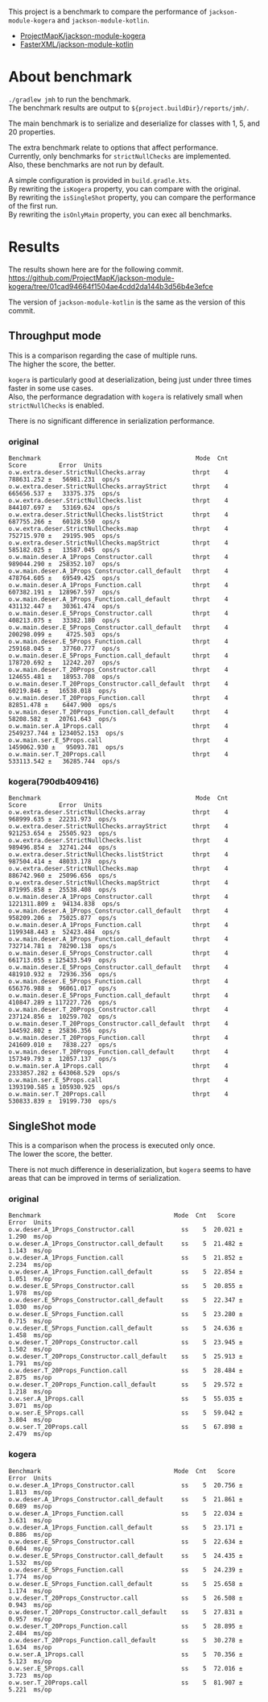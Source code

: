 This project is a benchmark to compare the performance of `jackson-module-kogera` and `jackson-module-kotlin`.  

- [ProjectMapK/jackson\-module\-kogera](https://github.com/ProjectMapK/jackson-module-kogera)
- [FasterXML/jackson\-module\-kotlin](https://github.com/FasterXML/jackson-module-kotlin)

# About benchmark
`./gradlew jmh` to run the benchmark.  
The benchmark results are output to `${project.buildDir}/reports/jmh/`.

The main benchmark is to serialize and deserialize for classes with 1, 5, and 20 properties.  

The extra benchmark relate to options that affect performance.  
Currently, only benchmarks for `strictNullChecks` are implemented.  
Also, these benchmarks are not run by default.

A simple configuration is provided in `build.gradle.kts`.  
By rewriting the `isKogera` property, you can compare with the original.  
By rewriting the `isSingleShot` property, you can compare the performance of the first run.  
By rewriting the `isOnlyMain` property, you can exec all benchmarks.

# Results
The results shown here are for the following commit.  
https://github.com/ProjectMapK/jackson-module-kogera/tree/01cad94664f1504ae4cdd2da144b3d56b4e3efce

The version of `jackson-module-kotlin` is the same as the version of this commit.

## Throughput mode
This is a comparison regarding the case of multiple runs.  
The higher the score, the better.

`kogera` is particularly good at deserialization, being just under three times faster in some use cases.  
Also, the performance degradation with `kogera` is relatively small when `strictNullChecks` is enabled.

There is no significant difference in serialization performance.

### original
```
Benchmark                                           Mode  Cnt        Score         Error  Units
o.w.extra.deser.StrictNullChecks.array             thrpt    4   788631.252 ±   56981.231  ops/s
o.w.extra.deser.StrictNullChecks.arrayStrict       thrpt    4   665656.537 ±   33375.375  ops/s
o.w.extra.deser.StrictNullChecks.list              thrpt    4   844107.697 ±   53169.624  ops/s
o.w.extra.deser.StrictNullChecks.listStrict        thrpt    4   687755.266 ±   60128.550  ops/s
o.w.extra.deser.StrictNullChecks.map               thrpt    4   752715.970 ±   29195.905  ops/s
o.w.extra.deser.StrictNullChecks.mapStrict         thrpt    4   585182.025 ±   13587.045  ops/s
o.w.main.deser.A_1Props_Constructor.call           thrpt    4   989044.290 ±  258352.107  ops/s
o.w.main.deser.A_1Props_Constructor.call_default   thrpt    4   478764.605 ±   69549.425  ops/s
o.w.main.deser.A_1Props_Function.call              thrpt    4   607382.191 ±  128967.597  ops/s
o.w.main.deser.A_1Props_Function.call_default      thrpt    4   431132.447 ±   30361.474  ops/s
o.w.main.deser.E_5Props_Constructor.call           thrpt    4   408213.075 ±   33382.180  ops/s
o.w.main.deser.E_5Props_Constructor.call_default   thrpt    4   200298.099 ±    4725.503  ops/s
o.w.main.deser.E_5Props_Function.call              thrpt    4   259168.045 ±   37760.777  ops/s
o.w.main.deser.E_5Props_Function.call_default      thrpt    4   178720.692 ±   12242.207  ops/s
o.w.main.deser.T_20Props_Constructor.call          thrpt    4   124655.481 ±   18953.708  ops/s
o.w.main.deser.T_20Props_Constructor.call_default  thrpt    4    60219.846 ±   16538.018  ops/s
o.w.main.deser.T_20Props_Function.call             thrpt    4    82851.478 ±    6447.900  ops/s
o.w.main.deser.T_20Props_Function.call_default     thrpt    4    58208.582 ±   20761.643  ops/s
o.w.main.ser.A_1Props.call                         thrpt    4  2549237.744 ± 1234052.153  ops/s
o.w.main.ser.E_5Props.call                         thrpt    4  1459062.930 ±   95093.781  ops/s
o.w.main.ser.T_20Props.call                        thrpt    4   533113.542 ±   36285.744  ops/s
```

### kogera(790db409416)
```
Benchmark                                           Mode  Cnt        Score         Error  Units
o.w.extra.deser.StrictNullChecks.array             thrpt    4   968999.635 ±  22231.973  ops/s
o.w.extra.deser.StrictNullChecks.arrayStrict       thrpt    4   921253.654 ±  25505.923  ops/s
o.w.extra.deser.StrictNullChecks.list              thrpt    4   989496.854 ±  32741.244  ops/s
o.w.extra.deser.StrictNullChecks.listStrict        thrpt    4   987504.414 ±  48033.178  ops/s
o.w.extra.deser.StrictNullChecks.map               thrpt    4   886742.960 ±  25096.656  ops/s
o.w.extra.deser.StrictNullChecks.mapStrict         thrpt    4   871995.858 ±  25538.408  ops/s
o.w.main.deser.A_1Props_Constructor.call           thrpt    4  1221311.809 ±  94134.838  ops/s
o.w.main.deser.A_1Props_Constructor.call_default   thrpt    4   958209.206 ±  75025.877  ops/s
o.w.main.deser.A_1Props_Function.call              thrpt    4  1199348.443 ±  52423.484  ops/s
o.w.main.deser.A_1Props_Function.call_default      thrpt    4   732714.781 ±  78290.138  ops/s
o.w.main.deser.E_5Props_Constructor.call           thrpt    4   661713.055 ± 125433.549  ops/s
o.w.main.deser.E_5Props_Constructor.call_default   thrpt    4   481910.932 ±  72936.356  ops/s
o.w.main.deser.E_5Props_Function.call              thrpt    4   656376.988 ±  96061.017  ops/s
o.w.main.deser.E_5Props_Function.call_default      thrpt    4   410847.289 ± 117227.726  ops/s
o.w.main.deser.T_20Props_Constructor.call          thrpt    4   237124.856 ±  10259.702  ops/s
o.w.main.deser.T_20Props_Constructor.call_default  thrpt    4   144592.802 ±  25836.356  ops/s
o.w.main.deser.T_20Props_Function.call             thrpt    4   241609.010 ±   7838.227  ops/s
o.w.main.deser.T_20Props_Function.call_default     thrpt    4   157349.793 ±  12057.137  ops/s
o.w.main.ser.A_1Props.call                         thrpt    4  2333857.282 ± 643068.529  ops/s
o.w.main.ser.E_5Props.call                         thrpt    4  1393190.585 ± 105930.925  ops/s
o.w.main.ser.T_20Props.call                        thrpt    4   530833.839 ±  19199.730  ops/s
```

## SingleShot mode
This is a comparison when the process is executed only once.  
The lower the score, the better.

There is not much difference in deserialization, but `kogera` seems to have areas that can be improved in terms of serialization.

### original
```
Benchmark                                     Mode  Cnt   Score   Error  Units
o.w.deser.A_1Props_Constructor.call             ss    5  20.021 ± 1.290  ms/op
o.w.deser.A_1Props_Constructor.call_default     ss    5  21.482 ± 1.143  ms/op
o.w.deser.A_1Props_Function.call                ss    5  21.852 ± 2.234  ms/op
o.w.deser.A_1Props_Function.call_default        ss    5  22.854 ± 1.051  ms/op
o.w.deser.E_5Props_Constructor.call             ss    5  20.855 ± 1.978  ms/op
o.w.deser.E_5Props_Constructor.call_default     ss    5  22.347 ± 1.030  ms/op
o.w.deser.E_5Props_Function.call                ss    5  23.280 ± 0.715  ms/op
o.w.deser.E_5Props_Function.call_default        ss    5  24.636 ± 1.458  ms/op
o.w.deser.T_20Props_Constructor.call            ss    5  23.945 ± 1.502  ms/op
o.w.deser.T_20Props_Constructor.call_default    ss    5  25.913 ± 1.791  ms/op
o.w.deser.T_20Props_Function.call               ss    5  28.484 ± 2.875  ms/op
o.w.deser.T_20Props_Function.call_default       ss    5  29.572 ± 1.218  ms/op
o.w.ser.A_1Props.call                           ss    5  55.035 ± 3.071  ms/op
o.w.ser.E_5Props.call                           ss    5  59.042 ± 3.804  ms/op
o.w.ser.T_20Props.call                          ss    5  67.898 ± 2.479  ms/op
```

### kogera
```
Benchmark                                     Mode  Cnt   Score   Error  Units
o.w.deser.A_1Props_Constructor.call             ss    5  20.756 ± 1.813  ms/op
o.w.deser.A_1Props_Constructor.call_default     ss    5  21.861 ± 0.689  ms/op
o.w.deser.A_1Props_Function.call                ss    5  22.034 ± 3.631  ms/op
o.w.deser.A_1Props_Function.call_default        ss    5  23.171 ± 0.886  ms/op
o.w.deser.E_5Props_Constructor.call             ss    5  22.634 ± 0.604  ms/op
o.w.deser.E_5Props_Constructor.call_default     ss    5  24.435 ± 1.532  ms/op
o.w.deser.E_5Props_Function.call                ss    5  24.239 ± 1.774  ms/op
o.w.deser.E_5Props_Function.call_default        ss    5  25.658 ± 1.174  ms/op
o.w.deser.T_20Props_Constructor.call            ss    5  26.508 ± 0.943  ms/op
o.w.deser.T_20Props_Constructor.call_default    ss    5  27.831 ± 0.957  ms/op
o.w.deser.T_20Props_Function.call               ss    5  28.895 ± 2.484  ms/op
o.w.deser.T_20Props_Function.call_default       ss    5  30.278 ± 1.634  ms/op
o.w.ser.A_1Props.call                           ss    5  70.356 ± 5.123  ms/op
o.w.ser.E_5Props.call                           ss    5  72.016 ± 3.723  ms/op
o.w.ser.T_20Props.call                          ss    5  81.907 ± 5.221  ms/op
```
